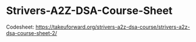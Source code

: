 # Strivers-A2Z-DSA-Course-Sheet
Codesheet:
https://takeuforward.org/strivers-a2z-dsa-course/strivers-a2z-dsa-course-sheet-2/
